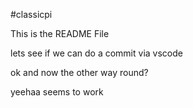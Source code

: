 #classicpi

This is the README File

lets see if we can do a commit via vscode

ok and now the other way round?

yeehaa seems to work